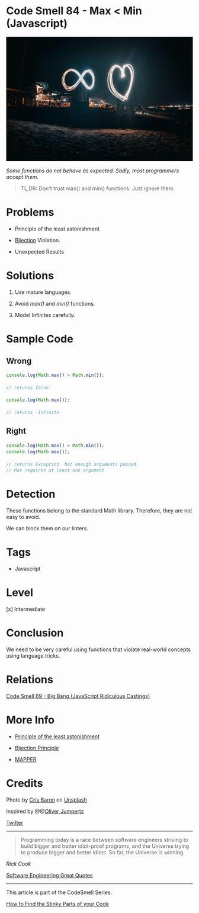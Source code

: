 # Code Smell 84 - Max < Min (Javascript)

![Code Smell 84 - Max < Min (Javascript)](Code%20Smell%2084%20-%20Max%20%20Min%20(Javascript).jpg)

*Some functions do not behave as expected. Sadly, most programmers accept them.*

> TL;DR: Don't trust max() and min() functions. Just ignore them.

# Problems

- Principle of the least astonishment

- [Bijection](https://github.com/mcsee/Software-Design-Articles/tree/main/Articles/Theory/The%20One%20and%20Only%20Software%20Design%20Principle/readme.md) Violation.

- Unexpected Results

# Solutions

1. Use mature languages.

2. Avoid *max()* and *min()* functions.

3. Model Infinites carefully.

# Sample Code

## Wrong

<!-- [Gist Url](https://gist.github.com/mcsee/8440adc57486989468045de4df3c9bef) -->

```javascript
console.log(Math.max() > Math.min());

// returns false

console.log(Math.max());

// returns -Infinite
```

## Right

<!-- [Gist Url](https://gist.github.com/mcsee/7f275da71e96bd4050e17c0ec7511c14) -->

```javascript
console.log(Math.max() > Math.min());
console.log(Math.max());

// returns Exception. Not enough arguments passed.
// Max requires at least one argument
```

# Detection

These functions belong to the standard Math library. Therefore, they are not easy to avoid. 

We can block them on our linters.

# Tags

- Javascript

# Level

[x] Intermediate

# Conclusion

We need to be very careful using functions that violate real-world concepts using language tricks.

# Relations

[Code Smell 69 - Big Bang (JavaScript Ridiculous Castings)](https://github.com/mcsee/Software-Design-Articles/tree/main/Articles/Code%20Smells/Code%20Smell%2069%20-%20Big%20Bang%20(JavaScript%20Ridiculous%20Castings)/readme.md)

# More Info

- [Principle of the least astonishment](https://en.wikipedia.org/wiki/Principle_of_least_astonishment)

- [Bijection Principle](https://github.com/mcsee/Software-Design-Articles/tree/main/Articles/Theory/The%20One%20and%20Only%20Software%20Design%20Principle/readme.md)

- [MAPPER](https://github.com/mcsee/Software-Design-Articles/tree/main/Articles/Theory/What%20is%20(wrong%20with)%20software/readme.md)

# Credits

Photo by [Cris Baron](https://unsplash.com/@cris024) on [Unsplash](https://unsplash.com/s/photos/infinite)
  
Inspired by @@[Oliver Jumpertz](@OliverJumpertz)

[Twitter](https://x.com/1416798870747684864)

* * *

> Programming today is a race between software engineers striving to build bigger and better idiot-proof programs, and the Universe trying to produce bigger and better idiots. So far, the Universe is winning.

_Rick Cook_
 
[Software Engineering Great Quotes](https://github.com/mcsee/Software-Design-Articles/tree/main/Articles/Quotes/Software%20Engineering%20Great%20Quotes/readme.md)

* * *

This article is part of the CodeSmell Series.

[How to Find the Stinky Parts of your Code](https://github.com/mcsee/Software-Design-Articles/tree/main/Articles/Code%20Smells/How%20to%20Find%20the%20Stinky%20parts%20of%20your%20Code/readme.md)